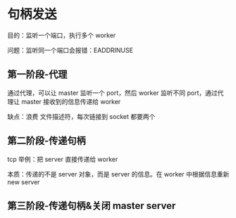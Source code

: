 # 句柄发送

目的：监听一个端口，执行多个 worker

问题：监听同一个端口会报错：EADDRINUSE

## 第一阶段-代理

通过代理，可以让 master 监听一个 port，然后 worker 监听不同 port，通过代理让 master 接收到的信息传递给 worker

缺点：浪费 文件描述符，每次链接到 socket 都要两个

## 第二阶段-传递句柄

tcp 举例：把 server 直接传递给 worker

本质：传递的不是 server 对象，而是 server 的信息。在 worker 中根据信息重新 new server

## 第三阶段-传递句柄&关闭 master server